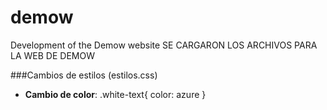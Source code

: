 # demow
Development of the Demow website
SE CARGARON LOS ARCHIVOS PARA LA WEB DE DEMOW

###Cambios de estilos (estilos.css)

* **Cambio de color**: 
	.white-text{
		color: azure
	}

